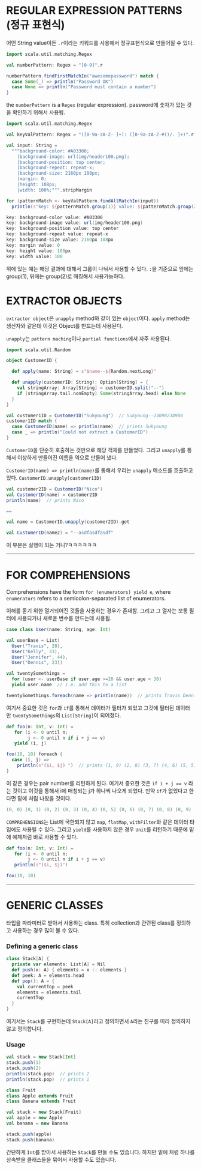 # REGULAR EXPRESSION PATTERNS (정규 표현식)
어떤 String value이든 `.r`이라는 키워드를 사용해서 정규표현식으로 만들어질 수 있다.

``` Scala
import scala.util.matching.Regex

val numberPattern: Regex = "[0-9]".r

numberPattern.findFirstMatchIn("awesomepassword") match {
  case Some(_) => println("Password OK")
  case None => println("Password must contain a number")
}
```
the `numberPattern` is a `Regex` (regular expression). password에 숫자가 있는 것을 확인하기 위해서 사용됨.

``` Scala
import scala.util.matching.Regex

val keyValPattern: Regex = "([0-9a-zA-Z- ]+): ([0-9a-zA-Z-#()/. ]+)".r

val input: String =
  """background-color: #A03300;
    |background-image: url(img/header100.png);
    |background-position: top center;
    |background-repeat: repeat-x;
    |background-size: 2160px 108px;
    |margin: 0;
    |height: 108px;
    |width: 100%;""".stripMargin

for (patternMatch <- keyValPattern.findAllMatchIn(input))
  println(s"key: ${patternMatch.group(1)} value: ${patternMatch.group(2)}")

key: background-color value: #A03300
key: background-image value: url(img/header100.png)
key: background-position value: top center
key: background-repeat value: repeat-x
key: background-size value: 2160px 108px
key: margin value: 0
key: height value: 108px
key: width value: 100
```
위에 있는 예는 해당 결과에 대해서 그룹이 나눠서 사용할 수 있다.
`:`을 기준으로 앞에는 group(1), 뒤에는 group(2)로 매칭해서 사용가능하다.

# EXTRACTOR OBJECTS
`extractor object`은 `unapply` method와 같이 있는 `object`이다. `apply` method는 생산자와 같은데 이것은 Object를 만드는데 사용된다.

`unapply`는 `pattern maching`이나 `partial functions`에서 자주 사용된다.

``` Scala
import scala.util.Random

object CustomerID {

  def apply(name: String) = s"$name--${Random.nextLong}"

  def unapply(customerID: String): Option[String] = {
    val stringArray: Array[String] = customerID.split("--")
    if (stringArray.tail.nonEmpty) Some(stringArray.head) else None
  }
}

val customer1ID = CustomerID("Sukyoung")  // Sukyoung--23098234908
customer1ID match {
  case CustomerID(name) => println(name)  // prints Sukyoung
  case _ => println("Could not extract a CustomerID")
}
```
`CustomerID`을 단순히 호출하는 것만으로 해당 객체를 만들었다. 그리고 `unapply`를 통해서 이상하게 만들어진 이름을 역으로 만들어 냈다.

`CustomerID(name) => println(name)`를 통해서 우리는 `unapply` 메소드를 호출하고 있다. `CustomerID.unapply(customer1ID)`


``` Scala
val customer2ID = CustomerID("Nico")
val CustomerID(name) = customer2ID
println(name)  // prints Nico

==

val name = CustomerID.unapply(customer2ID).get
```

``` Scala
val CustomerID(name2) = "--asdfasdfasdf"
```
이 부분은 실행이 되는 거니?ㅋㅋㅋㅋㅋㅋ

---

# FOR COMPREHENSIONS
Comprehensions have the form `for (enumerators) yield e`, where `enumerators` refers to a semicolon-separated list of enumerators.

이해를 돋기 위한 열거되어진 것들을 사용하는 경우가 존재함. 그리고 그 열자는 보통 필터에 사용되거나 새로운 변수를 만드는데 사용됨.

``` Scala
case class User(name: String, age: Int)

val userBase = List(
  User("Travis", 28),
  User("Kelly", 33),
  User("Jennifer", 44),
  User("Dennis", 23))

val twentySomethings =
  for (user <- userBase if user.age >=20 && user.age < 30)
  yield user.name  // i.e. add this to a list

twentySomethings.foreach(name => println(name))  // prints Travis Dennis
```
여기서 중요한 것은 `for`과 `if`를 통해서 데이터가 필터가 되었고 그것에 필터된 데이터만 `twentySomethings`의 `List[String]`이 되어졌다.


``` Scala
def foo(n: Int, v: Int) =
   for (i <- 0 until n;
        j <- 0 until n if i + j == v)
   yield (i, j)

foo(10, 10) foreach {
  case (i, j) =>
    println(s"($i, $j) ")  // prints (1, 9) (2, 8) (3, 7) (4, 6) (5, 5) (6, 4) (7, 3) (8, 2) (9, 1)
}
```
이 같은 경우는 pair number를 리턴하게 된다. 여기서 중요한 것은 `if i + j == v` 라는 것이고 이것을 통해서 i에 매칭되는 j가 하나씩 나오게 되었다. 만약 `if`가 없었다고 한다면 밑에 처럼 나왔을 것이다.

``` Scala
(0, 0) (0, 1) (0, 2) (0, 3) (0, 4) (0, 5) (0, 6) (0, 7) (0, 8) (0, 9) (1, 0) ...
```

`COMPREHENSIONS`는 List에 국한되지 않고 `map`, `flatMap`, `withFilter`와 같은 데이터 타입에도 사용될 수 있다. 그리고 `yield`를 사용하지 않은 경우 `Unit`를 리턴하기 때문에 밑에 예제처럼 바로 사용할 수 있다.
``` Scala
def foo(n: Int, v: Int) =
   for (i <- 0 until n;
        j <- 0 until n if i + j == v)
   println(s"($i, $j)")

foo(10, 10)
```

---

# GENERIC CLASSES
타입을 파라미터로 받아서 사용하는 class. 특히 collection과 관련된 class를 정의하고 사용하는 경우 많이 볼 수 있다.

### Defining a generic class

``` Scala
class Stack[A] {
  private var elements: List[A] = Nil
  def push(x: A) { elements = x :: elements }
  def peek: A = elements.head
  def pop(): A = {
    val currentTop = peek
    elements = elements.tail
    currentTop
  }
}
```
여기서는 `Stack`를 구현하는데 `Stack[A]`라고 정의하면서 `A`라는 친구를 미리 정의하지 않고 정의합니다.

### Usage
``` Scala
val stack = new Stack[Int]
stack.push(1)
stack.push(2)
println(stack.pop)  // prints 2
println(stack.pop)  // prints 1

class Fruit
class Apple extends Fruit
class Banana extends Fruit

val stack = new Stack[Fruit]
val apple = new Apple
val banana = new Banana

stack.push(apple)
stack.push(banana)
```
간단하게 `Int`를 받아서 사용하는 `Stack`를 만들 수도 있습니다. 하지만 밑에 처럼 하나를 상속받을 클래스들을 묶어서 사용할 수도 있습니다.
